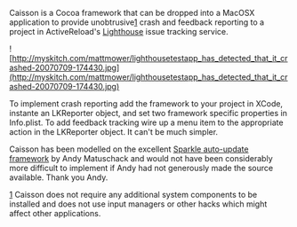 Caisson is a Cocoa framework that can be dropped into a MacOSX application to provide unobtrusive[1](1.md) crash and feedback reporting to a project in ActiveReload's [Lighthouse](http://www.lighthouseapp.com/) issue tracking service.

![http://myskitch.com/mattmower/lighthousetestapp_has_detected_that_it_crashed-20070709-174430.jpg](http://myskitch.com/mattmower/lighthousetestapp_has_detected_that_it_crashed-20070709-174430.jpg)

To implement crash reporting add the framework to your project in XCode, instante an LKReporter object, and set two framework specific properties in Info.plist. To add feedback tracking wire up a menu item to the appropriate action in the LKReporter object. It can't be much simpler.

Caisson has been modelled on the excellent [Sparkle auto-update framework](http://sparkle.andymatuschak.org/) by Andy Matuschack and would not have been considerably more difficult to implement if Andy had not generously made the source available. Thank you Andy.

[1](1.md) Caisson does not require any additional system components to be installed and does not use input managers or other hacks which might affect other applications.